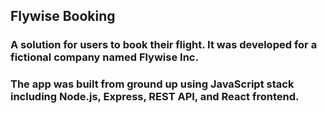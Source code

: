 ## Flywise Booking 
### A solution for users to book their flight. It was developed for a fictional company named Flywise Inc.
### The app was built from ground up using JavaScript stack including Node.js, Express, REST API, and React frontend. 